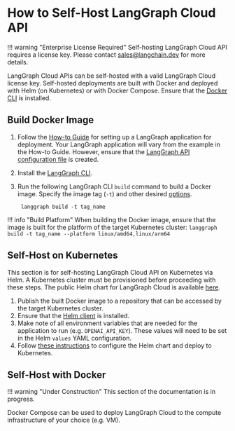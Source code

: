 # How to Self-Host LangGraph Cloud API

!!! warning "Enterprise License Required"
    Self-hosting LangGraph Cloud API requires a license key. Please contact sales@langchain.dev for more details.

LangGraph Cloud APIs can be self-hosted with a valid LangGraph Cloud license key. Self-hosted deployments are built with Docker and deployed with Helm (on Kubernetes) or with Docker Compose. Ensure that the [Docker CLI](https://docs.docker.com/engine/reference/commandline/cli/) is installed.

## Build Docker Image

1. Follow the [How-to Guide](setup.md) for setting up a LangGraph application for deployment. Your LangGraph application will vary from the example in the How-to Guide. However, ensure that the [LangGraph API configuration file](../reference/cli.md#configuration-file) is created.
1. Install the [LangGraph CLI](../reference/cli.md#installation).
1. Run the following LangGraph CLI `build` command to build a Docker image. Specify the image tag (`-t`) and other desired [options](../reference/cli.md#build).

        langgraph build -t tag_name

!!! info "Build Platform"
    When building the Docker image, ensure that the image is built for the platform of the target Kubernetes cluster: `langgraph build -t tag_name --platform linux/amd64,linux/arm64`

## Self-Host on Kubernetes

This section is for self-hosting LangGraph Cloud API on Kubernetes via Helm. A Kubernetes cluster must be provisioned before proceeding with these steps. The public Helm chart for LangGraph Cloud is available [here](https://github.com/langchain-ai/helm/tree/main/charts/langgraph-cloud).

1. Publish the built Docker image to a repository that can be accessed by the target Kubernetes cluster.
1. Ensure that the [Helm client](https://github.com/helm/helm?tab=readme-ov-file#install) is installed.
1. Make note of all environment variables that are needed for the application to run (e.g. `OPENAI_API_KEY`). These values will need to be set in the Helm `values` YAML configuration.
1. Follow [these instructions](https://github.com/langchain-ai/helm/tree/main/charts/langgraph-cloud#readme) to configure the Helm chart and deploy to Kubernetes.

## Self-Host with Docker

!!! warning "Under Construction"
    This section of the documentation is in progress.

Docker Compose can be used to deploy LangGraph Cloud to the compute infrastructure of your choice (e.g. VM).
